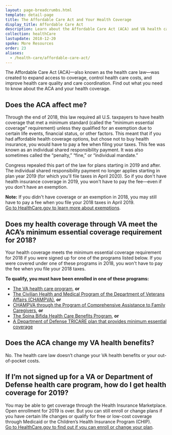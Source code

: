 ```yaml
---
layout: page-breadcrumbs.html
template: detail-page
title: The Affordable Care Act and Your Health Coverage
display_title: Affordable Care Act
description: Learn about the Affordable Care Act (ACA) and VA health care. Find out how the ACA may affect health care for Veterans and their families.
collection: healthCare
lastupdate: 2018-12-20
spoke: More Resources
order: 23
aliases:
  - /health-care/affordable-care-act/
---
```


<div class="va-introtext">

The Affordable Care Act (ACA)—also known as the health care law—was created to expand access to coverage, control health care costs, and improve health care quality and care coordination. Find out what you need to know about the ACA and your health coverage.

</div>

## Does the ACA affect me?

Through the end of 2018, this law required all U.S. taxpayers to have health coverage that met a minimum standard (called the “minimum essential coverage” requirement) unless they qualified for an exemption due to certain life events, financial status, or other factors. This meant that if you had affordable health coverage options, but chose not to buy health insurance, you would have to pay a fee when filing your taxes. This fee was known as an individual shared responsibility payment. It was also sometimes called the “penalty,” “fine,” or “individual mandate.”

Congress repealed this part of the law for plans starting in 2019 and after. The individual shared responsibility payment no longer applies starting in plan year 2019 (for which you'll file taxes in April 2020). So if you don't have health insurance coverage in 2019, you won't have to pay the fee—even if you don't have an exemption.

**Note:** If you didn't have coverage or an exemption in 2018, you may still have to pay a fee when you file your 2018 taxes in April 2019. <br>
[Go to HealthCare.gov to learn more about exemptions](https://www.healthcare.gov/exemptions-tool/#/).

## Does my health coverage through VA meet the ACA’s minimum essential coverage requirement for 2018? 

Your health coverage meets the minimum essential coverage requirement for 2018 if you were signed up for one of the programs listed below. If you were covered under one of these programs in 2018, you won't have to pay the fee when you file your 2018 taxes.

**To qualify, you must have been enrolled in one of these programs:**
- [The VA health care program](/health-care/about-va-health-benefits/), **or** 
- [The Civilian Health and Medical Program of the Department of Veterans Affairs (CHAMPVA)](/health-care/family-caregiver-benefits/champva/), **or** 
- [CHAMPVA through the Program of Comprehensive Assistance to Family Caregivers]( /health-care/family-caregiver-benefits/comprehensive-assistance/), **or** 
- [The Spina Bifida Health Care Benefits Program](https://www.va.gov/COMMUNITYCARE/programs/dependents/spinabifida/index.asp), **or** 
- [A Department of Defense TRICARE plan that provides minimum essential coverage](https://tricare.mil/About/MEC)

## Does the ACA change my VA health benefits?

No. The health care law doesn’t change your VA health benefits or your out-of-pocket costs. 

## If I’m not signed up for a VA or Department of Defense health care program, how do I get health coverage for 2019?

You may be able to get coverage through the Health Insurance Marketplace. Open enrollment for 2019 is over. But you can still enroll or change plans if you have certain life changes or qualify for free or low-cost coverage through Medicaid or the Children’s Health Insurance Program (CHIP). <br>
[Go to HealthCare.gov to find out if you can enroll or change your plan](https://www.healthcare.gov/).

